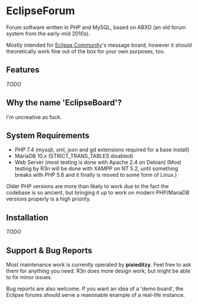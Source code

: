 # EclipseForum
Forum software written in PHP and MySQL, based on ABXD (an old forum system from the early-mid 2010s).

Mostly intended for [Eclipse Community](https://forum.eclipse.cx/)'s message board, however it *should* theoretically work fine out of the box for your own purposes, too.

## Features
*TODO*

## Why the name 'EclipseBoard'?
I'm uncreative as fuck.

## System Requirements
* PHP 7.4 (mysqli, xml, json and gd extensions required for a base install)
* MariaDB 10.x (STRICT_TRANS_TABLES disabled)
* Web Server (most testing is done with Apache 2.4 on Debian) (Most testing by R3n will be done with XAMPP on NT 5.2, until something breaks with PHP 5.6 and it finally is moved to some form of Linux.)


Older PHP versions are more than likely to work due to the fact the codebase is so ancient, but bringing it up to work on modern PHP/MariaDB versions properly is a high priority.

## Installation
*TODO*

## Support & Bug Reports
Most maintenance work is currently operated by **pixieditzy**. Feel free to ask them for anything you need. R3n does more design work, but might be able to fix minor issues.

Bug reports are also welcome. If you want an idea of a 'demo board', the Eclipse forums should serve a reasonable example of a real-life instance.
